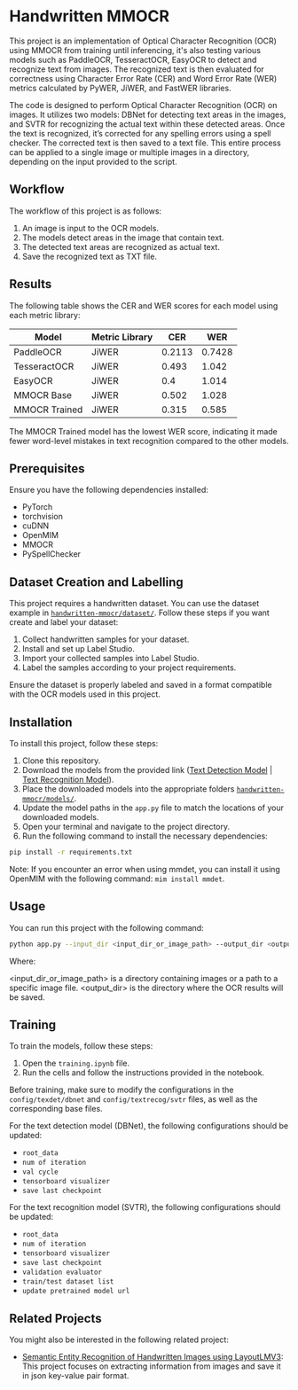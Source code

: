 # Handwritten MMOCR

This project is an implementation of Optical Character Recognition (OCR) using MMOCR from training until inferencing, it's also testing various models such as PaddleOCR, TesseractOCR, EasyOCR to detect and recognize text from images. The recognized text is then evaluated for correctness using Character Error Rate (CER) and Word Error Rate (WER) metrics calculated by PyWER, JiWER, and FastWER libraries.

The code is designed to perform Optical Character Recognition (OCR) on images. It utilizes two models: DBNet for detecting text areas in the images, and SVTR for recognizing the actual text within these detected areas. Once the text is recognized, it’s corrected for any spelling errors using a spell checker. The corrected text is then saved to a text file. This entire process can be applied to a single image or multiple images in a directory, depending on the input provided to the script.

## Workflow

The workflow of this project is as follows:

1. An image is input to the OCR models.
2. The models detect areas in the image that contain text.
3. The detected text areas are recognized as actual text.
4. Save the recognized text as TXT file.

## Results

The following table shows the CER and WER scores for each model using each metric library:

| Model | Metric Library | CER | WER |
|-------|----------------|-----|-----|
| PaddleOCR | JiWER | 0.2113 | 0.7428 |
| TesseractOCR | JiWER | 0.493 | 1.042 |
| EasyOCR | JiWER | 0.4 | 1.014 |
| MMOCR Base | JiWER |  0.502 | 1.028 |
| MMOCR Trained | JiWER | 0.315 | 0.585 |

The MMOCR Trained model has the lowest WER score, indicating it made fewer word-level mistakes in text recognition compared to the other models.

## Prerequisites

Ensure you have the following dependencies installed:

- PyTorch
- torchvision
- cuDNN
- OpenMIM
- MMOCR
- PySpellChecker

## Dataset Creation and Labelling

This project requires a handwritten dataset. You can use the dataset example in [`handwritten-mmocr/dataset/`](./dataset/). Follow these steps if you want create and label your dataset:

1. Collect handwritten samples for your dataset.
2. Install and set up Label Studio.
3. Import your collected samples into Label Studio.
4. Label the samples according to your project requirements.

Ensure the dataset is properly labeled and saved in a format compatible with the OCR models used in this project.

## Installation

To install this project, follow these steps:

1. Clone this repository.
2. Download the models from the provided link ([Text Detection Model](https://drive.google.com/file/d/1-7JOWZhkmGrpqGH6hOCXBtYIMR25eCwn/view?usp=sharing) | [Text Recognition Model](https://drive.google.com/file/d/1-3Mfdh6f5f4V1EdKDCicr_5X_jQzFfGW/view?usp=sharing)).
3. Place the downloaded models into the appropriate folders [`handwritten-mmocr/models/`](./models/).
4. Update the model paths in the `app.py` file to match the locations of your downloaded models.
5. Open your terminal and navigate to the project directory.
6. Run the following command to install the necessary dependencies:

```bash
pip install -r requirements.txt
```
Note: If you encounter an error when using mmdet, you can install it using OpenMIM with the following command: `mim install mmdet`.

## Usage

You can run this project with the following command:

```bash
python app.py --input_dir <input_dir_or_image_path> --output_dir <output_dir>
```
Where:

<input_dir_or_image_path> is a directory containing images or a path to a specific image file.
<output_dir> is the directory where the OCR results will be saved.

## Training

To train the models, follow these steps:

1. Open the `training.ipynb` file.
2. Run the cells and follow the instructions provided in the notebook.

Before training, make sure to modify the configurations in the `config/texdet/dbnet` and `config/textrecog/svtr` files, as well as the corresponding base files. 

For the text detection model (DBNet), the following configurations should be updated:
- `root_data`
- `num of iteration`
- `val cycle`
- `tensorboard visualizer`
- `save last checkpoint`

For the text recognition model (SVTR), the following configurations should be updated:
- `root_data`
- `num of iteration`
- `tensorboard visualizer`
- `save last checkpoint`
- `validation evaluator`
- `train/test dataset list`
- `update pretrained model url`

## Related Projects

You might also be interested in the following related project:

- [Semantic Entity Recognition of Handwritten Images using LayoutLMV3](https://github.com/octadion/handwritten-layoutlmv3): This project focuses on extracting information from images and save it in json key-value pair format. 
